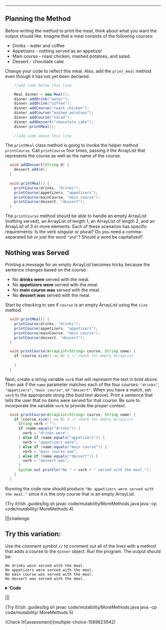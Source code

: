 ----------

## Planning the Method

Before writing the method to print the meal, think about what you want the output should like. Imagine that a meal consists of the following courses:

* Drinks - water and coffee
* Appetizers - nothing served as an appetizer
* Main course - roast chicken, mashed potatoes, and salad.
* Dessert - chocolate cake

Change your code to reflect this meal. Also, add the `print_meal` method even though it has not yet been declared.

```java
    //add code below this line

    Meal dinner = new Meal();
    dinner.addDrink("water");
    dinner.addDrink("coffee");
    dinner.addCourse("roast chicken");
    dinner.addCourse("mashed potatoes");
    dinner.addCourse("salad");
    dinner.addDessert("chocolate cake");
    dinner.printMeal();
    
    //add code above this line
```

The `printMeal` class method is going to invoke the helper method `printCourse`. Call `printCourse` four times, passing it the ArrayList that represents the course as well as the name of the course.

```java
  void addDessert(String d) {
    dessert.add(d);
  }
  
  void printMeal() {
    printCourse(drinks, "drinks");
    printCourse(appetizers, "appetizers");
    printCourse(mainCourse, "main course");
    printCourse(dessert, "dessert");
  }
```

The `printCourse` method should be able to handle an empty ArrayList (nothing served), an ArrayList of length 1, an ArrayList of length 2, and an ArrayList of 3 or more elements. Each of these scenarios has specific requirements: Is the verb singular or plural? Do you need a comma-separated list or just the word `"and"`? Should a word be capitalized?

## Nothing was Served


Printing a message for an empty ArrayList becomes tricky because the sentence changes based on the course.

* No **drinks were** served with the meal.
* No **appetizers were** served with the meal.
* No **main course was** served with the meal.
* No **dessert was** served with the meal.

Start by checking to see if `course` is an empty ArrayList using the `size` method.

```java
  void printMeal() {
    printCourse(drinks, "drinks");
    printCourse(appetizers, "appetizers");
    printCourse(mainCourse, "main course");
    printCourse(dessert, "dessert");
  }

  void printCourse(ArrayList<String> course, String name) {
    if (course.size() == 0) { // check for empty ArrayList
      
    } 
  }
```

Next, create a string variable `verb` that will represent the text in bold above. Then ask if the `name` parameter matches each of the four courses: `"drinks"`, `"appetizers"`, `"main course"`, or `"dessert"`. When you have a match, set `verb` to the appropriate string (the bold text above). Print a sentence that tells the user that no items were served for that course. Be sure to incorporate the variable `verb` to provide the proper context.

```java
  void printCourse(ArrayList<String> course, String name) {
    if (course.size() == 0) { // check for empty ArrayList
      String verb = "";
      if (name.equals("drinks")) {
        verb = "drinks were";
      } else if (name.equals("appetizers")) {
        verb = "appetizers were";
      } else if (name.equals("main course")) {
        verb = "main course was";
      } else if (name.equals("dessert")) {
        verb = "dessert was";
      }
      System.out.println("No " + verb + " served with the meal.");
    } 
  }
```

Running the code now should produce `"No appetizers were served with the meal."` since it is the only course that is an empty ArrayList.

{Try it}(sh .guides/bg.sh javac code/mutability/MoreMethods.java java -cp code/mutability/ MoreMethods 4)

|||challenge
## Try this variation:
Use the comment symbol `//` to comment out all of the lines with a method that adds a course to the `dinner` object. Run the program. The output should be:

```
No drinks were served with the meal.
No appetizers were served with the meal.
No main course was served with the meal.
No dessert was served with the meal.
```

<details>
  <summary><strong>Code</strong></summary>
  
  ```java
    //add code below this line

    Meal dinner = new Meal();
    // dinner.addDrink("water");
    // dinner.addDrink("coffee");
    // dinner.addCourse("roast chicken");
    // dinner.addCourse("mashed potatoes");
    // dinner.addCourse("salad");
    // dinner.addDessert("chocolate cake");
    dinner.printMeal();
    
    //add code above this line
  ```
  
</details>

|||

{Try it}(sh .guides/bg.sh javac code/mutability/MoreMethods.java java -cp code/mutability/ MoreMethods 5)

{Check It!|assessment}(multiple-choice-1589623942)
